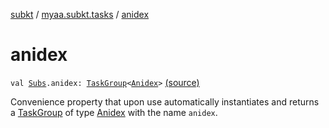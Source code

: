 [subkt](../index.md) / [myaa.subkt.tasks](index.md) / [anidex](./anidex.md)

# anidex

`val `[`Subs`](-subs/index.md)`.anidex: `[`TaskGroup`](-task-group/index.md)`<`[`Anidex`](-anidex/index.md)`>` [(source)](https://github.com/Myaamori/SubKt/blob/0.1.8/src/main/kotlin/myaa/subkt/tasks/tasks.kt#L2261)

Convenience property that upon use automatically instantiates and returns a
[TaskGroup](-task-group/index.md) of type [Anidex](-anidex/index.md) with the name `anidex`.


